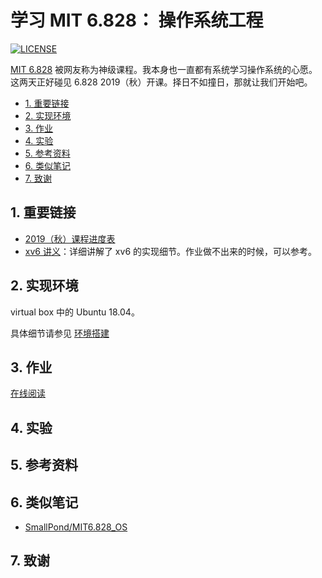# 学习 MIT 6.828： 操作系统工程

[![LICENSE](https://img.shields.io/badge/License-MIT-blue.svg)](LICENSE)

<!-- TODO: 编写课程小结 -->
[MIT 6.828](https://pdos.csail.mit.edu/6.828/2019/schedule.html) 被网友称为神级课程。我本身也一直都有系统学习操作系统的心愿。这两天正好碰见 6.828 2019（秋）开课。择日不如撞日，那就让我们开始吧。

<!-- TOC depthFrom:2 -->

- [1. 重要链接](#1-重要链接)
- [2. 实现环境](#2-实现环境)
- [3. 作业](#3-作业)
- [4. 实验](#4-实验)
- [5. 参考资料](#5-参考资料)
- [6. 类似笔记](#6-类似笔记)
- [7. 致谢](#7-致谢)

<!-- /TOC -->

## 1. 重要链接

- [2019（秋）课程进度表](https://pdos.csail.mit.edu/6.828/2019/schedule.html)
- [xv6 讲义](https://pdos.csail.mit.edu/6.828/2019/xv6/book-riscv-rev0.pdf)：详细讲解了 xv6 的实现细节。作业做不出来的时候，可以参考。

## 2. 实现环境

virtual box 中的 Ubuntu 18.04。

具体细节请参见 [环境搭建](environment.md)

## 3. 作业

[在线阅读](https://aquayi.gitbook.io/learning-mit-6-828/)

## 4. 实验

## 5. 参考资料

## 6. 类似笔记

- [SmallPond/MIT6.828_OS](https://github.com/SmallPond/MIT6.828_OS)

## 7. 致谢

<!-- TODO: 添加贡献者清单 -->